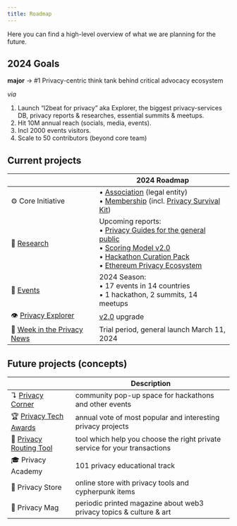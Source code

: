 ```yaml
---
title: Roadmap
---
```


Here you can find a high-level overview of what we are planning for the future.

## 2024 Goals

**major** → #1 Privacy-centric think tank behind critical advocacy ecosystem 

_via_
1. Launch “l2beat for privacy” aka Explorer, the biggest privacy-services DB, privacy reports & researches, essential summits & meetups.
2. Hit 10M annual reach (socials, media, events).
3. Incl 2000 events visitors.
4. Scale to 50 contributors (beyond core team)

## Current projects

| | 2024 Roadmap |
| --- | --- |
| ⚙️ Core Initiative | • [Association](/association/) (legal entity)<br/> • [Membership](/membership/) (incl. [Privacy Survival Kit](/membership/survival-kit)) |
| 🔬 [Research](/research/) | Upcoming reports:<br/> • [Privacy Guides for the general public](https://github.com/web3privacy/grants/blob/main/README.md#-privacy-guides)<br/>• [Scoring Model v2.0](https://github.com/web3privacy/grants/blob/main/README.md#-privacy-beat)<br/>• [Hackathon Curation Pack](https://github.com/web3privacy/grants/blob/main/README.md#-hackathon-curation-pack)<br/>• [Ethereum Privacy Ecosystem](https://docs.web3privacy.info/research/ethereum-privacy-ecosystem) |
| 📅 [Events](/events/) | 2024 Season:<br/> • 17 events in 14 countries<br/> • 1 hackathon, 2 summits, 14 meetups |
| 👁️ [Privacy Explorer](/projects/privacy-explorer) | [v2.0](/projects/privacy-explorer#milestones) upgrade |
| 📰 [Week in the Privacy News](/news/week-in-the-privacy) | Trial period, general launch March 11, 2024 |

## Future projects (concepts)

| | Description |
| --- | --- |
| ↴ [Privacy Corner](https://github.com/web3privacy/privacy-corner) | community pop-up space for hackathons and other events |
| 🏆 [Privacy Tech Awards](/projects/privacy-tech-awards) | annual vote of most popular and interesting privacy projects |
| 🔀 [Privacy Routing Tool](https://github.com/web3privacy/grants/blob/main/README.md#-privacy-checker-tool) | tool which help you choose the right private service for your transactions |
| 🎓 Privacy Academy | 101 privacy educational track |
| 🛒 Privacy Store | online store with privacy tools and cypherpunk items |
| 📔 Privacy Mag | periodic printed magazine about web3 privacy topics & culture & art |
